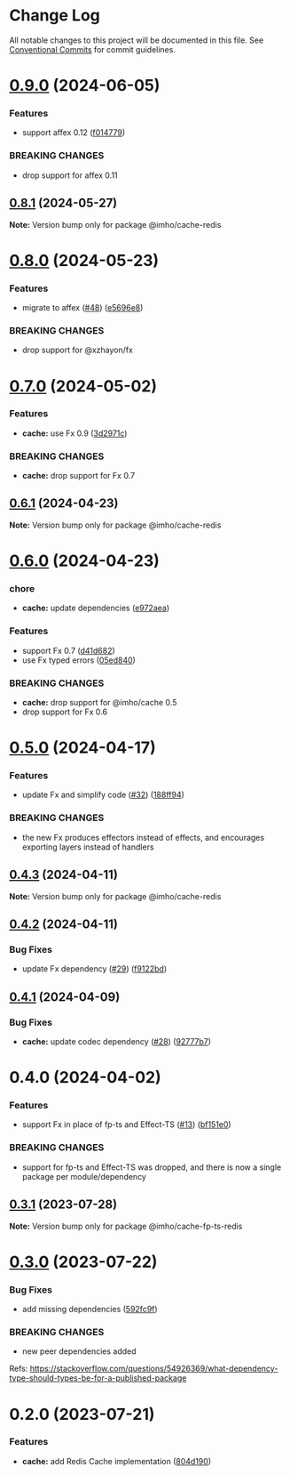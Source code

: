 # Change Log

All notable changes to this project will be documented in this file.
See [Conventional Commits](https://conventionalcommits.org) for commit guidelines.

# [0.9.0](https://github.com/xzhayon/imho/compare/@imho/cache-redis@0.8.1...@imho/cache-redis@0.9.0) (2024-06-05)


### Features

* support affex 0.12 ([f014779](https://github.com/xzhayon/imho/commit/f014779007abf2cb82a35170cd57d25ef35ed06f))


### BREAKING CHANGES

* drop support for affex 0.11





## [0.8.1](https://github.com/xzhayon/imho/compare/@imho/cache-redis@0.8.0...@imho/cache-redis@0.8.1) (2024-05-27)

**Note:** Version bump only for package @imho/cache-redis





# [0.8.0](https://github.com/xzhayon/imho/compare/@imho/cache-redis@0.7.0...@imho/cache-redis@0.8.0) (2024-05-23)


### Features

* migrate to affex ([#48](https://github.com/xzhayon/imho/issues/48)) ([e5696e8](https://github.com/xzhayon/imho/commit/e5696e80877e81122fa385a92a23a59383b422f7))


### BREAKING CHANGES

* drop support for @xzhayon/fx





# [0.7.0](https://github.com/xzhavilla/imho/compare/@imho/cache-redis@0.6.1...@imho/cache-redis@0.7.0) (2024-05-02)


### Features

* **cache:** use Fx 0.9 ([3d2971c](https://github.com/xzhavilla/imho/commit/3d2971c7f6387d6a6e6038bc21f542e5bb9757cb))


### BREAKING CHANGES

* **cache:** drop support for Fx 0.7





## [0.6.1](https://github.com/xzhavilla/imho/compare/@imho/cache-redis@0.6.0...@imho/cache-redis@0.6.1) (2024-04-23)

**Note:** Version bump only for package @imho/cache-redis





# [0.6.0](https://github.com/xzhavilla/imho/compare/@imho/cache-redis@0.5.0...@imho/cache-redis@0.6.0) (2024-04-23)


### chore

* **cache:** update dependencies ([e972aea](https://github.com/xzhavilla/imho/commit/e972aea43e84284d59edc6c4a31ee84f5113edb9))


### Features

* support Fx 0.7 ([d41d682](https://github.com/xzhavilla/imho/commit/d41d6825478b88edbdca9ce0bb28d8539fc45ac2))
* use Fx typed errors ([05ed840](https://github.com/xzhavilla/imho/commit/05ed840d4b554a872900f366feed74dd1fe0e484))


### BREAKING CHANGES

* **cache:** drop support for @imho/cache 0.5
* drop support for Fx 0.6





# [0.5.0](https://github.com/xzhavilla/imho/compare/@imho/cache-redis@0.4.3...@imho/cache-redis@0.5.0) (2024-04-17)


### Features

* update Fx and simplify code ([#32](https://github.com/xzhavilla/imho/issues/32)) ([188ff94](https://github.com/xzhavilla/imho/commit/188ff94fd351eff643c9a119ce1ba017f8ad3dc5))


### BREAKING CHANGES

* the new Fx produces effectors instead of effects, and encourages exporting layers instead of handlers





## [0.4.3](https://github.com/xzhavilla/imho/compare/@imho/cache-redis@0.4.2...@imho/cache-redis@0.4.3) (2024-04-11)

**Note:** Version bump only for package @imho/cache-redis





## [0.4.2](https://github.com/xzhavilla/imho/compare/@imho/cache-redis@0.4.1...@imho/cache-redis@0.4.2) (2024-04-11)


### Bug Fixes

* update Fx dependency ([#29](https://github.com/xzhavilla/imho/issues/29)) ([f9122bd](https://github.com/xzhavilla/imho/commit/f9122bd0d179cb2fa84c33612d0704c789b7f4b5))





## [0.4.1](https://github.com/xzhavilla/imho/compare/@imho/cache-redis@0.4.0...@imho/cache-redis@0.4.1) (2024-04-09)


### Bug Fixes

* **cache:** update codec dependency ([#28](https://github.com/xzhavilla/imho/issues/28)) ([92777b7](https://github.com/xzhavilla/imho/commit/92777b758047f77fe870d553eea653e5cf066b24))





# 0.4.0 (2024-04-02)


### Features

* support Fx in place of fp-ts and Effect-TS ([#13](https://github.com/xzhavilla/imho/issues/13)) ([bf151e0](https://github.com/xzhavilla/imho/commit/bf151e0d369a639b921eb9eb98727a6a85609f3d))


### BREAKING CHANGES

* support for fp-ts and Effect-TS was dropped, and there is now a single package per module/dependency





## [0.3.1](https://github.com/xzhavilla/imho/compare/@imho/cache-fp-ts-redis@0.3.0...@imho/cache-fp-ts-redis@0.3.1) (2023-07-28)

**Note:** Version bump only for package @imho/cache-fp-ts-redis





# [0.3.0](https://github.com/xzhavilla/imho/compare/@imho/cache-fp-ts-redis@0.2.0...@imho/cache-fp-ts-redis@0.3.0) (2023-07-22)


### Bug Fixes

* add missing dependencies ([592fc9f](https://github.com/xzhavilla/imho/commit/592fc9fe916394c22211a5f2d1e7b7cc644e401c))


### BREAKING CHANGES

* new peer dependencies added

Refs: https://stackoverflow.com/questions/54926369/what-dependency-type-should-types-be-for-a-published-package





# 0.2.0 (2023-07-21)


### Features

* **cache:** add Redis Cache implementation ([804d190](https://github.com/xzhavilla/imho/commit/804d19040de57074a8aa45edf6e945f9e80cc315))
